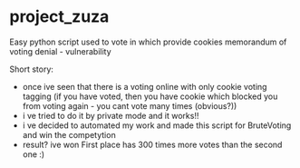 # project_zuza
Easy python script used to vote in which provide cookies memorandum of voting denial - vulnerability

Short story:
- once ive seen that there is a voting online with only cookie voting tagging (if you have voted, then you have cookie which blocked you from voting again - you cant vote many times (obvious?))
- i ve tried to do it by private mode and it works!!
- i ve decided to automated my work and made this script for BruteVoting and win the competytion
- result? ive won First place has 300 times more votes than the second one :)
